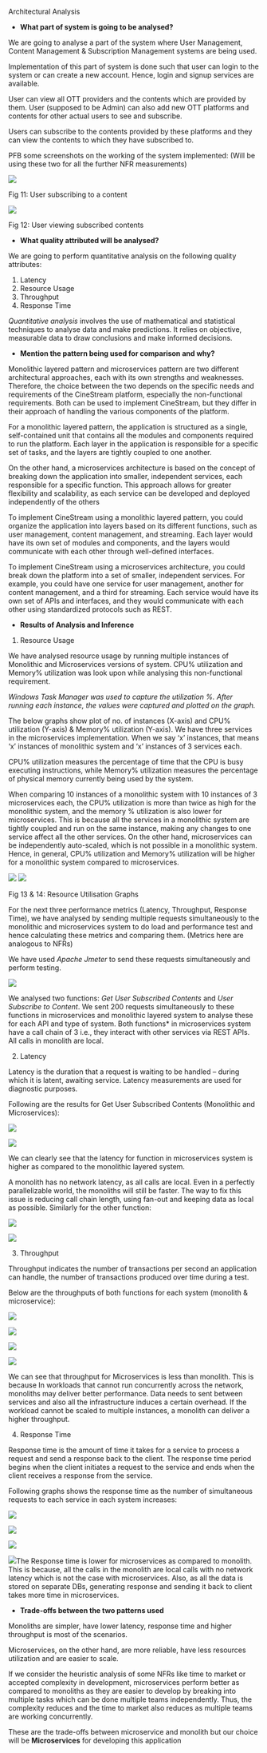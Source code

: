 Architectural Analysis 

- **What part of system is going to be analysed?** 

We are going to analyse a part of the system where  User Management, Content Management & Subscription Management systems are being used. 

Implementation of this part of system is done such that user can login to the system or can create a new account. Hence, login and signup services are available.  

User can view all OTT providers and the contents which are provided by them. User (supposed to be Admin) can also add new OTT platforms and contents for other actual users to see and subscribe.  

Users can subscribe to the contents provided by these platforms and they can view the contents to which they have subscribed to. 

PFB some screenshots on the working of the system implemented: (Will be using these two for all the further NFR measurements) 

![](Aspose.Words.79e867cb-bb70-4e78-a559-5e685008ac8f.001.jpeg)

Fig 11: User subscribing to a content 

![](Aspose.Words.79e867cb-bb70-4e78-a559-5e685008ac8f.002.jpeg)

Fig 12: User viewing subscribed contents 

- **What quality attributed will be analysed?** 

We are going to perform quantitative analysis on the following quality attributes: 

1. Latency 
1. Resource Usage 
1. Throughput 
1. Response Time 

*Quantitative analysis* involves the use of mathematical and statistical techniques to analyse data and make predictions. It relies on objective, measurable data to draw conclusions and make informed decisions.  

- **Mention the pattern being used for comparison and why?** 

Monolithic layered pattern and microservices pattern are two different architectural approaches, each with its own strengths and weaknesses. Therefore, the choice between the two depends on the specific needs and requirements of the CineStream platform, especially the non-functional requirements. Both can be used to implement CineStream, but they differ in their approach of handling the various components of the platform. 

For a monolithic layered pattern, the application is structured as a single, self-contained unit that contains all the modules and components required to run the platform. Each layer in the application is responsible for a specific set of tasks, and the layers are tightly coupled to one another.  

On the other hand, a microservices architecture is based on the concept of breaking down the application into smaller, independent services, each responsible for a specific function. This approach allows for greater flexibility and scalability, as each service can be developed and deployed independently of the others 

To implement CineStream using a monolithic layered pattern, you could organize the application into layers based on its different functions, such as user management, content management, and streaming. Each layer would have its own set of modules and components, and the layers would communicate with each other through well-defined interfaces. 

To implement CineStream using a microservices architecture, you could break down the platform into a set of smaller, independent services. For example, you could have one service for user management, another for content management, and a third for streaming. Each service would have its own set of APIs and interfaces, and they would communicate with each other using standardized protocols such as REST. 

- **Results of Analysis and Inference** 
1. Resource Usage 

We have analysed resource usage by running multiple instances of Monolithic and Microservices versions of system. CPU% utilization and Memory% utilization was look upon while analysing this non-functional requirement.  

*Windows Task Manager was used to capture the utilization %. After running each instance, the values were captured and plotted on the graph.* 

The below graphs show plot of no. of instances (X-axis) and CPU% utilization (Y-axis) & Memory% utilization (Y-axis). We have three services in the microservices implementation. When we say ‘x’ instances, that means ‘x’ instances of monolithic system and ‘x’ instances of 3 services each. 

CPU% utilization measures the percentage of time that the CPU is busy executing instructions, while Memory% utilization measures the percentage of physical memory currently being used by the system. 

When comparing 10 instances of a monolithic system with 10 instances of 3 microservices each, the CPU% utilization is more than twice as high for the monolithic system, and the memory % utilization is also lower for microservices. This is because all the services in a monolithic system are tightly coupled and run on the same instance, making any changes to one service affect all the other services. On the other hand, microservices can be independently auto-scaled, which is not possible in a monolithic system. Hence, in general, CPU% utilization and Memory% utilization will be higher for a monolithic system compared to microservices. 

![](Aspose.Words.79e867cb-bb70-4e78-a559-5e685008ac8f.003.jpeg) ![](Aspose.Words.79e867cb-bb70-4e78-a559-5e685008ac8f.004.jpeg)

Fig 13 & 14: Resource Utilisation Graphs 

For the next three performance metrics (Latency, Throughput, Response Time), we have analysed by sending multiple requests simultaneously to the monolithic and microservices system to do load and performance test and hence calculating these metrics and comparing them. (Metrics here are analogous to NFRs)

We have used *Apache Jmeter* to send these requests simultaneously and perform testing. 

![](Aspose.Words.79e867cb-bb70-4e78-a559-5e685008ac8f.006.jpeg)

We analysed two functions: *Get User Subscribed Contents* and *User Subscribe to Content*. We sent 200 requests simultaneously to these functions in microservices and monolithic layered system to analyse these for each API and type of system. Both functions* in microservices system have a call chain of 3 i.e., they interact with other services via REST APIs. All calls in monolith are local. 

2. Latency 

Latency is the duration that a request is waiting to be handled – during which it is latent, awaiting service. Latency measurements are used for diagnostic purposes. 

Following are the results for Get User Subscribed Contents (Monolithic and Microservices): 

![](Aspose.Words.79e867cb-bb70-4e78-a559-5e685008ac8f.007.jpeg)

![](Aspose.Words.79e867cb-bb70-4e78-a559-5e685008ac8f.008.jpeg)

We can clearly see that the latency for function in microservices system is higher as compared to the monolithic layered system. 

A monolith has no network latency, as all calls are local. Even in a perfectly parallelizable world, the monoliths will still be faster. The way to fix this issue is reducing call chain length, using fan-out and keeping data as local as possible. Similarly for the other function: 

![](Aspose.Words.79e867cb-bb70-4e78-a559-5e685008ac8f.010.jpeg)

![](Aspose.Words.79e867cb-bb70-4e78-a559-5e685008ac8f.011.jpeg)

3. Throughput 

Throughput indicates the number of transactions per second an application can handle, the number of transactions produced over time during a test. 

Below are the throughputs of both functions for each system (monolith & microservice): 

![](Aspose.Words.79e867cb-bb70-4e78-a559-5e685008ac8f.012.png)

![](Aspose.Words.79e867cb-bb70-4e78-a559-5e685008ac8f.013.png)

![](Aspose.Words.79e867cb-bb70-4e78-a559-5e685008ac8f.014.png)

![](Aspose.Words.79e867cb-bb70-4e78-a559-5e685008ac8f.015.png)

We can see that throughput for Microservices is less than monolith. This is because In workloads that cannot run concurrently across the network, monoliths may deliver better performance. Data needs to sent between services and also all the infrastructure induces a certain overhead. If the workload cannot be scaled to multiple instances, a monolith can deliver a higher throughput. 

4. Response Time 

Response time is the amount of time it takes for a service to process a request and send a response back to the client. The response time period begins when the client initiates a request to the service and ends when the client receives a response from the service. 

Following graphs shows the response time as the number of simultaneous requests to each service in each system increases: 

![](Aspose.Words.79e867cb-bb70-4e78-a559-5e685008ac8f.017.jpeg)

![](Aspose.Words.79e867cb-bb70-4e78-a559-5e685008ac8f.018.jpeg)

![](Aspose.Words.79e867cb-bb70-4e78-a559-5e685008ac8f.019.jpeg)

![](Aspose.Words.79e867cb-bb70-4e78-a559-5e685008ac8f.020.jpeg)The Response time is lower for microservices as compared to monolith. This is because, all the calls in the monolith are local calls with no network latency which is not the case with microservices. Also, as all the data is stored on separate DBs, generating response and sending it back to client takes more time in microservices.  

- **Trade-offs between the two patterns used** 

Monoliths are simpler, have lower latency, response time and higher throughput is most of the scenarios. 

Microservices, on the other hand, are more reliable, have less resources utilization and are easier to scale. 

If we consider the heuristic analysis of some NFRs like time to market or accepted complexity in development, microservices perform better as compared to monoliths as they are easier to develop by breaking into multiple tasks which can be done multiple teams independently. Thus, the complexity reduces and the time to market also reduces as multiple teams are working concurrently. 

These are the trade-offs between microservice and monolith but our choice will be **Microservices** for developing this application 
